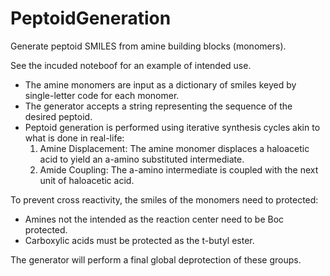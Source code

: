 # PeptoidGeneration
Generate peptoid SMILES from amine building blocks (monomers).

See the incuded noteboof for an example of intended use.
* The amine monomers are input as a dictionary of smiles keyed by single-letter code for each monomer.
* The generator accepts a string representing the sequence of the desired peptoid.
* Peptoid generation is performed using iterative synthesis cycles akin to what is done in real-life:
    1. Amine Displacement: The amine monomer displaces a haloacetic acid to yield an a-amino substituted intermediate.
    2. Amide Coupling: The a-amino intermediate is coupled with the next unit of haloacetic acid.

To prevent cross reactivity, the smiles of the monomers need to protected:
* Amines not the intended as the reaction center need to be Boc protected.
* Carboxylic acids must be protected as the t-butyl ester. 

The generator will perform a final global deprotection of these groups.
